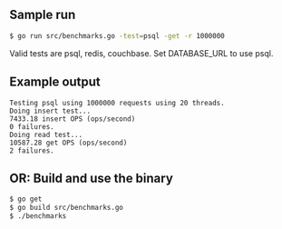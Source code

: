 ## Sample run
```bash
$ go run src/benchmarks.go -test=psql -get -r 1000000
```

Valid tests are psql, redis, couchbase.  Set DATABASE_URL to use psql.  

## Example output
```
Testing psql using 1000000 requests using 20 threads.
Doing insert test...
7433.18 insert OPS (ops/second)
0 failures.
Doing read test...
10587.28 get OPS (ops/second)
2 failures.
```

## OR:  Build and use the binary
```bash
$ go get
$ go build src/benchmarks.go
$ ./benchmarks
```

